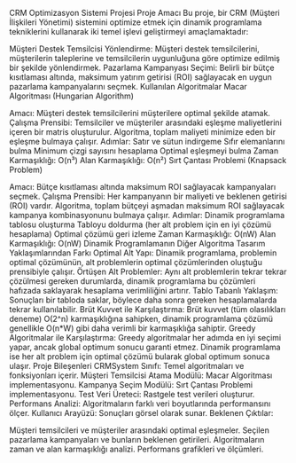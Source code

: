 CRM Optimizasyon Sistemi Projesi
Proje Amacı
Bu proje, bir CRM (Müşteri İlişkileri Yönetimi) sistemini optimize etmek için dinamik programlama tekniklerini kullanarak iki temel işlevi geliştirmeyi amaçlamaktadır:

Müşteri Destek Temsilcisi Yönlendirme: Müşteri destek temsilcilerini, müşterilerin taleplerine ve temsilcilerin uygunluğuna göre optimize edilmiş bir şekilde yönlendirmek.
Pazarlama Kampanyası Seçimi: Belirli bir bütçe kısıtlaması altında, maksimum yatırım getirisi (ROI) sağlayacak en uygun pazarlama kampanyalarını seçmek.
Kullanılan Algoritmalar
Macar Algoritması (Hungarian Algorithm)

Amacı: Müşteri destek temsilcilerini müşterilere optimal şekilde atamak.
Çalışma Prensibi:
Temsilciler ve müşteriler arasındaki eşleşme maliyetlerini içeren bir matris oluşturulur.
Algoritma, toplam maliyeti minimize eden bir eşleşme bulmaya çalışır.
Adımlar:
Satır ve sütun indirgeme
Sıfır elemanlarını bulma
Minimum çizgi sayısını hesaplama
Optimal eşleşmeyi bulma
Zaman Karmaşıklığı: O(n³)
Alan Karmaşıklığı: O(n²)
Sırt Çantası Problemi (Knapsack Problem)

Amacı: Bütçe kısıtlaması altında maksimum ROI sağlayacak kampanyaları seçmek.
Çalışma Prensibi:
Her kampanyanın bir maliyeti ve beklenen getirisi (ROI) vardır.
Algoritma, toplam bütçeyi aşmadan maksimum ROI sağlayacak kampanya kombinasyonunu bulmaya çalışır.
Adımlar:
Dinamik programlama tablosu oluşturma
Tabloyu doldurma (her alt problem için en iyi çözümü hesaplama)
Optimal çözümü geri izleme
Zaman Karmaşıklığı: O(nW)
Alan Karmaşıklığı: O(nW)
Dinamik Programlamanın Diğer Algoritma Tasarım Yaklaşımlarından Farkı
Optimal Alt Yapı: Dinamik programlama, problemin optimal çözümünün, alt problemlerin optimal çözümlerinden oluştuğu prensibiyle çalışır.
Örtüşen Alt Problemler: Aynı alt problemlerin tekrar tekrar çözülmesi gereken durumlarda, dinamik programlama bu çözümleri hafızada saklayarak hesaplama verimliliğini artırır.
Tablo Tabanlı Yaklaşım: Sonuçları bir tabloda saklar, böylece daha sonra gereken hesaplamalarda tekrar kullanılabilir.
Brüt Kuvvet ile Karşılaştırma: Brüt kuvvet (tüm olasılıkları deneme) O(2^n) karmaşıklığına sahipken, dinamik programlama çözümü genellikle O(n*W) gibi daha verimli bir karmaşıklığa sahiptir.
Greedy Algoritmalar ile Karşılaştırma: Greedy algoritmalar her adımda en iyi seçimi yapar, ancak global optimum sonucu garanti etmez. Dinamik programlama ise her alt problem için optimal çözümü bularak global optimum sonuca ulaşır.
Proje Bileşenleri
CRMSystem Sınıfı: Temel algoritmaları ve fonksiyonları içerir.
Müşteri Temsilcisi Atama Modülü: Macar Algoritması implementasyonu.
Kampanya Seçim Modülü: Sırt Çantası Problemi implementasyonu.
Test Veri Üreteci: Rastgele test verileri oluşturur.
Performans Analizi: Algoritmaların farklı veri boyutlarında performansını ölçer.
Kullanıcı Arayüzü: Sonuçları görsel olarak sunar.
Beklenen Çıktılar:

Müşteri temsilcileri ve müşteriler arasındaki optimal eşleşmeler.
Seçilen pazarlama kampanyaları ve bunların beklenen getirileri.
Algoritmaların zaman ve alan karmaşıklığı analizi.
Performans grafikleri ve ölçümleri.

